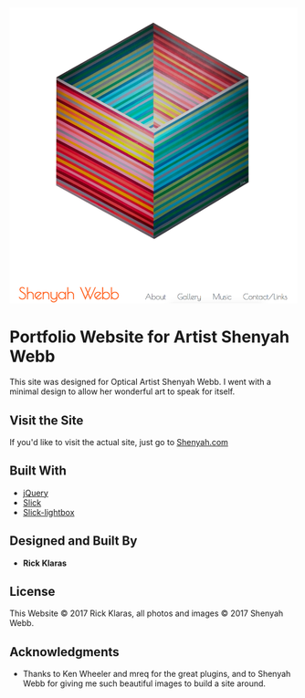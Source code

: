 ![Shenyah.com screenshot](img/Screenshot.png)

# Portfolio Website for Artist Shenyah Webb

This site was designed for Optical Artist Shenyah Webb. I went with a minimal design to allow her wonderful art to speak for itself.

## Visit the Site

If you'd like to visit the actual site, just go to [Shenyah.com](https://www.shenyah.com)

## Built With

* [jQuery](https://jquery.com/)
* [Slick](http://kenwheeler.github.io/slick/)
* [Slick-lightbox](https://github.com/mreq/slick-lightbox)

## Designed and Built By

* **Rick Klaras**

## License

This Website &copy; 2017 Rick Klaras, all photos and images &copy; 2017 Shenyah Webb.

## Acknowledgments

* Thanks to Ken Wheeler and mreq for the great plugins, and to Shenyah Webb for giving me such beautiful images to build a site around.
